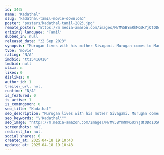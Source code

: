 ```yaml
---
id: 3465
name: "Kadathal"
slug: "kadathal-tamil-movie-download"
poster: "posters/kadathal-tamil-2023.jpg"
remote_poster: "https://m.media-amazon.com/images/M/MV5BYmRhMGUxYjQtODdiOS00OTU4LWI1ZTgtNWMwZjA4ZmRiYjYxXkEyXkFqcGdeQXVyMTA4MzQ4NzMw._V1_SX300.jpg"
original_language: "Tamil"
dubbed_in: null
released_date: "22 Sep 2023"
synopsis: "Murugan lives with his mother Sivagami. Murugan comes to Madurai to work for a friend named Pangali, his friends kill Madurai Muthu's younger brother but the blame for the murder falls on Murugan. What will he do now?"
type: "movie"
rating: "N/A"
imdbid: "tt15416010"
tmdbid: null
views: 0
likes: 0
dislikes: 0
author_id: 1
trailer_url: null
runtime: "N/A"
is_featured: 0
is_active: 1
is_comingsoon: 0
seo_title: "Kadathal"
seo_description: "Murugan lives with his mother Sivagami. Murugan comes to Madurai to work for a friend named Pangali, his friends kill Madurai Muthu's younger brother but the blame for the murder falls on Murugan. What will he do now?"
seo_keywords: "\"Kadathal\""
seo_image: "https://m.media-amazon.com/images/M/MV5BYmRhMGUxYjQtODdiOS00OTU4LWI1ZTgtNWMwZjA4ZmRiYjYxXkEyXkFqcGdeQXVyMTA4MzQ4NzMw._V1_SX300.jpg"
screenshots: null
redirect_to: null
social_shares: 0
created_at: 2025-04-18 19:10:43
updated_at: 2025-04-18 19:10:43
---
```


